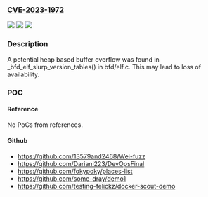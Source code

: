 ### [CVE-2023-1972](https://cve.mitre.org/cgi-bin/cvename.cgi?name=CVE-2023-1972)
![](https://img.shields.io/static/v1?label=Product&message=binutils&color=blue)
![](https://img.shields.io/static/v1?label=Version&message=affected%20at%20least%20binutils%202.40%20&color=brightgreen)
![](https://img.shields.io/static/v1?label=Vulnerability&message=CWE-119&color=brightgreen)

### Description

A potential heap based buffer overflow was found in _bfd_elf_slurp_version_tables() in bfd/elf.c. This may lead to loss of availability.

### POC

#### Reference
No PoCs from references.

#### Github
- https://github.com/13579and2468/Wei-fuzz
- https://github.com/Dariani223/DevOpsFinal
- https://github.com/fokypoky/places-list
- https://github.com/some-dray/demo1
- https://github.com/testing-felickz/docker-scout-demo

